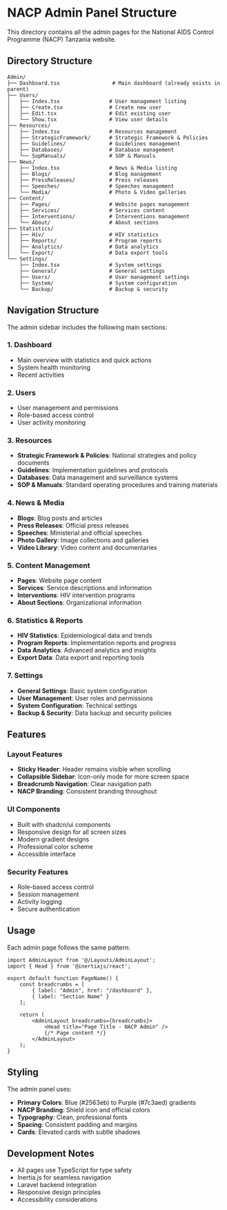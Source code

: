 # NACP Admin Panel Structure

This directory contains all the admin pages for the National AIDS Control Programme (NACP) Tanzania website.

## Directory Structure

```
Admin/
├── Dashboard.tsx                 # Main dashboard (already exists in parent)
├── Users/
│   ├── Index.tsx                # User management listing
│   ├── Create.tsx               # Create new user
│   ├── Edit.tsx                 # Edit existing user
│   └── Show.tsx                 # View user details
├── Resources/
│   ├── Index.tsx                # Resources management
│   ├── StrategicFramework/      # Strategic Framework & Policies
│   ├── Guidelines/              # Guidelines management
│   ├── Databases/               # Database management
│   └── SopManuals/              # SOP & Manuals
├── News/
│   ├── Index.tsx                # News & Media listing
│   ├── Blogs/                   # Blog management
│   ├── PressReleases/           # Press releases
│   ├── Speeches/                # Speeches management
│   └── Media/                   # Photo & Video galleries
├── Content/
│   ├── Pages/                   # Website pages management
│   ├── Services/                # Services content
│   ├── Interventions/           # Interventions management
│   └── About/                   # About sections
├── Statistics/
│   ├── Hiv/                     # HIV statistics
│   ├── Reports/                 # Program reports
│   ├── Analytics/               # Data analytics
│   └── Export/                  # Data export tools
└── Settings/
    ├── Index.tsx                # System settings
    ├── General/                 # General settings
    ├── Users/                   # User management settings
    ├── System/                  # System configuration
    └── Backup/                  # Backup & security
```

## Navigation Structure

The admin sidebar includes the following main sections:

### 1. Dashboard
- Main overview with statistics and quick actions
- System health monitoring
- Recent activities

### 2. Users
- User management and permissions
- Role-based access control
- User activity monitoring

### 3. Resources
- **Strategic Framework & Policies**: National strategies and policy documents
- **Guidelines**: Implementation guidelines and protocols
- **Databases**: Data management and surveillance systems
- **SOP & Manuals**: Standard operating procedures and training materials

### 4. News & Media
- **Blogs**: Blog posts and articles
- **Press Releases**: Official press releases
- **Speeches**: Ministerial and official speeches
- **Photo Gallery**: Image collections and galleries
- **Video Library**: Video content and documentaries

### 5. Content Management
- **Pages**: Website page content
- **Services**: Service descriptions and information
- **Interventions**: HIV intervention programs
- **About Sections**: Organizational information

### 6. Statistics & Reports
- **HIV Statistics**: Epidemiological data and trends
- **Program Reports**: Implementation reports and progress
- **Data Analytics**: Advanced analytics and insights
- **Export Data**: Data export and reporting tools

### 7. Settings
- **General Settings**: Basic system configuration
- **User Management**: User roles and permissions
- **System Configuration**: Technical settings
- **Backup & Security**: Data backup and security policies

## Features

### Layout Features
- **Sticky Header**: Header remains visible when scrolling
- **Collapsible Sidebar**: Icon-only mode for more screen space
- **Breadcrumb Navigation**: Clear navigation path
- **NACP Branding**: Consistent branding throughout

### UI Components
- Built with shadcn/ui components
- Responsive design for all screen sizes
- Modern gradient designs
- Professional color scheme
- Accessible interface

### Security Features
- Role-based access control
- Session management
- Activity logging
- Secure authentication

## Usage

Each admin page follows the same pattern:

```tsx
import AdminLayout from '@/Layouts/AdminLayout';
import { Head } from '@inertiajs/react';

export default function PageName() {
    const breadcrumbs = [
        { label: "Admin", href: "/dashboard" },
        { label: "Section Name" }
    ];

    return (
        <AdminLayout breadcrumbs={breadcrumbs}>
            <Head title="Page Title - NACP Admin" />
            {/* Page content */}
        </AdminLayout>
    );
}
```

## Styling

The admin panel uses:
- **Primary Colors**: Blue (#2563eb) to Purple (#7c3aed) gradients
- **NACP Branding**: Shield icon and official colors
- **Typography**: Clean, professional fonts
- **Spacing**: Consistent padding and margins
- **Cards**: Elevated cards with subtle shadows

## Development Notes

- All pages use TypeScript for type safety
- Inertia.js for seamless navigation
- Laravel backend integration
- Responsive design principles
- Accessibility considerations
